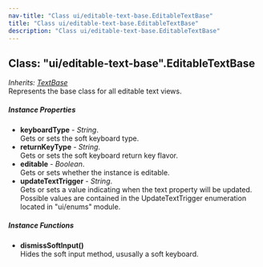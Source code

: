 ```yaml
---
nav-title: "Class ui/editable-text-base.EditableTextBase"
title: "Class ui/editable-text-base.EditableTextBase"
description: "Class ui/editable-text-base.EditableTextBase"
---
```

## Class: "ui/editable-text-base".EditableTextBase  
_Inherits:_ [_TextBase_](../../ui/text-base/TextBase.md)  
Represents the base class for all editable text views.

##### Instance Properties
 - **keyboardType** - _String_.    
  Gets or sets the soft keyboard type.
 - **returnKeyType** - _String_.    
  Gets or sets the soft keyboard return key flavor.
 - **editable** - _Boolean_.    
  Gets or sets whether the instance is editable.
 - **updateTextTrigger** - _String_.    
  Gets or sets a value indicating when the text property will be updated. 
Possible values are contained in the UpdateTextTrigger enumeration located in "ui/enums" module.

##### Instance Functions
 - **dismissSoftInput()**  
     Hides the soft input method, ususally a soft keyboard.
